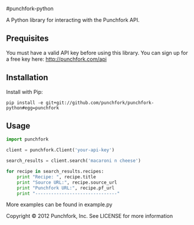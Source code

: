 #punchfork-python

A Python library for interacting with the Punchfork API.

## Prequisites

You must have a valid API key before using this library. You can sign up for a free key here: http://punchfork.com/api

## Installation

Install with Pip:

    pip install -e git+git://github.com/punchfork/punchfork-python#egg=punchfork

## Usage

```python
import punchfork

client = punchfork.Client('your-api-key')

search_results = client.search('macaroni n cheese')

for recipe in search_results.recipes:
    print "Recipe: ", recipe.title
    print "Source URL:", recipe.source_url
    print "Punchfork URL:", recipe.pf_url
    print "-------------------------------"
```

More examples can be found in example.py


Copyright &copy; 2012 Punchfork, Inc. See LICENSE for more information